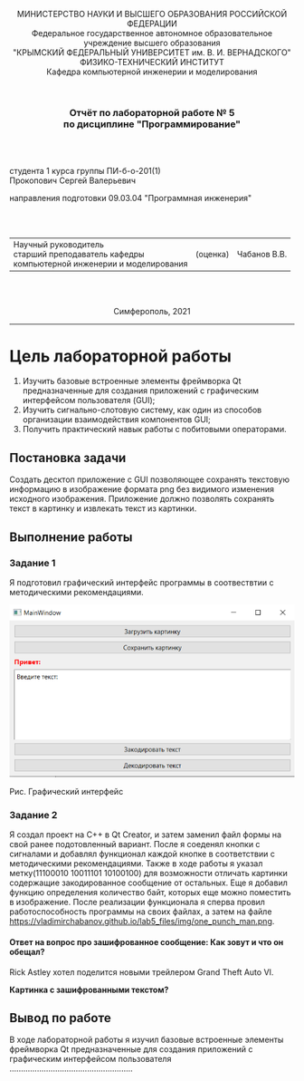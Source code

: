 <p align="center">МИНИСТЕРСТВО НАУКИ  И ВЫСШЕГО ОБРАЗОВАНИЯ РОССИЙСКОЙ ФЕДЕРАЦИИ<br>
Федеральное государственное автономное образовательное учреждение высшего образования<br>
"КРЫМСКИЙ ФЕДЕРАЛЬНЫЙ УНИВЕРСИТЕТ им. В. И. ВЕРНАДСКОГО"<br>
ФИЗИКО-ТЕХНИЧЕСКИЙ ИНСТИТУТ<br>
Кафедра компьютерной инженерии и моделирования</p>

<br>

<h3 align="center">Отчёт по лабораторной работе № 5<br> по дисциплине "Программирование"</h3>

<br><br>

<p>студента 1 курса группы ПИ-б-о-201(1)<br>
Прокопович Сергей Валерьевич<br>

направления подготовки 09.03.04 "Программная инженерия"</p>

<br><br>

<table>
<tr><td>Научный руководитель<br> старший преподаватель кафедры<br> компьютерной инженерии и моделирования</td>

<td>(оценка)</td>

<td>Чабанов В.В.</td>

</tr>

</table>

<br><br>

<p align="center">Симферополь, 2021</p>

<hr>

# Цель лабораторной работы

1. Изучить базовые встроенные элементы фреймворка Qt предназначенные  для создания приложений с графическим интерфейсом пользователя (GUI);
2. Изучить сигнально-слотовую систему, как один из способов организации взаимодействия компонентов GUI;
3. Получить практический навык работы с побитовыми операторами.

## Постановка задачи

Создать десктоп приложение с GUI позволяющее сохранять текстовую  информацию в изображение формата png без видимого изменения исходного  изображения. Приложение должно позволять сохранять текст в картинку и  извлекать текст из картинки.

## Выполнение работы 

### **Задание 1**

Я подготовил графический интерфейс программы в соотвествтии с методическими рекомендациями.

![](https://github.com/Pserega-sys/Programming/blob/master/Lab/05/pictures/interface.PNG)

Рис. Графический интерфейс

### **Задание 2**

Я создал проект на C++ в Qt Creator, и затем заменил файл формы на свой ранее подотовленный вариант. После я соеденял кнопки с сигналами и добавлял функционал каждой кнопке в соответствии с методическими рекомендациями. Также в ходе работы я указал метку(11100010 10011101 10100100) для возможности отличать картинки содержащие закодированное сообщение от остальных. Еще я добавил функцию определения количество байт, которых еще можно поместить в изображение. После реализации функционала я сперва провил работоспособность программы на своих файлах, а затем на файле https://vladimirchabanov.github.io/lab5_files/img/one_punch_man.png.

#### **Ответ на вопрос про зашифрованное сообщение: Как зовут и что он обещал?**

Rick Astley хотел поделится новыми трейлером Grand Theft Auto VI.

**Картинка с зашифрованными текстом?**

[](https://github.com/Pserega-sys/Programming/blob/master/Lab/05/pictures/hoi.PNG)

## **Вывод по работе**

В ходе лабораторной работы я изучил базовые встроенные элементы фреймворка Qt предназначенные  для создания приложений с графическим интерфейсом пользователя ......................................................